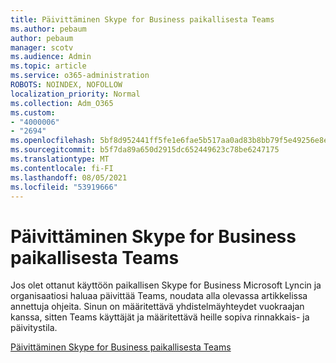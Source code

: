 ```yaml
---
title: Päivittäminen Skype for Business paikallisesta Teams
ms.author: pebaum
author: pebaum
manager: scotv
ms.audience: Admin
ms.topic: article
ms.service: o365-administration
ROBOTS: NOINDEX, NOFOLLOW
localization_priority: Normal
ms.collection: Adm_O365
ms.custom:
- "4000006"
- "2694"
ms.openlocfilehash: 5bf8d952441ff5fe1e6fae5b517aa0ad83b8bb79f5e49256e8ebcedbc086c3d1
ms.sourcegitcommit: b5f7da89a650d2915dc652449623c78be6247175
ms.translationtype: MT
ms.contentlocale: fi-FI
ms.lasthandoff: 08/05/2021
ms.locfileid: "53919666"
---
```

# <a name="upgrade-from-skype-for-business-on-premises-to-teams"></a>Päivittäminen Skype for Business paikallisesta Teams

Jos olet ottanut käyttöön paikallisen Skype for Business Microsoft Lyncin ja organisaatiosi haluaa päivittää Teams, noudata alla olevassa artikkelissa annettuja ohjeita. Sinun on määritettävä yhdistelmäyhteydet vuokraajan kanssa, sitten Teams käyttäjät ja määritettävä heille sopiva rinnakkais- ja päivitystila. 

[Päivittäminen Skype for Business paikallisesta Teams](https://docs.microsoft.com/MicrosoftTeams/upgrade-to-teams-execute-skypeforbusinesshybridonprem)

